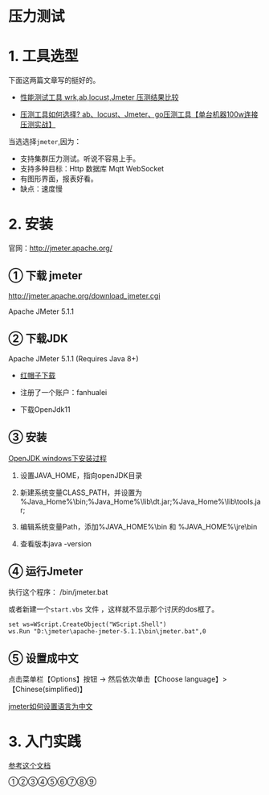 # 压力测试



# 1. 工具选型

下面这两篇文章写的挺好的。

* [性能测试工具 wrk,ab,locust,Jmeter 压测结果比较](https://testerhome.com/topics/17068)

* [压测工具如何选择? ab、locust、Jmeter、go压测工具【单台机器100w连接压测实战】](http://www.imooc.com/article/291715)



当选选择`jmeter`,因为：

* 支持集群压力测试。听说不容易上手。
* 支持多种目标：Http 数据库  Mqtt  WebSocket
* 有图形界面，报表好看。
* 缺点：速度慢



# 2. 安装



官网：http://jmeter.apache.org/



## ① 下载 jmeter

http://jmeter.apache.org/download_jmeter.cgi

Apache JMeter 5.1.1



## ② 下载JDK

Apache JMeter 5.1.1 (Requires Java 8+)

* [红帽子下载](https://developers.redhat.com/products/openjdk/download)

* 注册了一个账户：fanhualei
* 下载OpenJdk11 



## ③ 安装

[OpenJDK windows下安装过程](https://blog.csdn.net/jianzero/article/details/98483083)

1. 设置JAVA_HOME，指向openJDK目录

2. 新建系统变量CLASS_PATH，并设置为 %Java_Home%\bin;%Java_Home%\lib\dt.jar;%Java_Home%\lib\tools.jar;

3. 编辑系统变量Path，添加%JAVA_HOME%\bin 和 %JAVA_HOME%\jre\bin

4. 查看版本java -version



## ④ 运行Jmeter

 执行这个程序： /bin/jmeter.bat

或者新建一个`start.vbs` 文件 ，这样就不显示那个讨厌的dos框了。

```shell
set ws=WScript.CreateObject("WScript.Shell")
ws.Run "D:\jmeter\apache-jmeter-5.1.1\bin\jmeter.bat",0
```



## ⑤ 设置成中文

点击菜单栏【Options】按钮 -> 然后依次单击【Choose language】>【Chinese(simplified)】

[jmeter如何设置语言为中文](https://jingyan.baidu.com/article/b0b63dbf25733b4a4830708f.html)



# 3. 入门实践

[参考这个文档](https://blog.methodname.com/jmeterru-men-shi-jian/)







①②③④⑤⑥⑦⑧⑨







